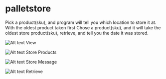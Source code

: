 # palletstore
Pick a product(sku), and program will tell you which location to store it at. With the oldest product taken first
Chose a product(sku), and it will take the oldest store product(sku), retrieve, and tell you the date it was stored.

![Alt text](https://s22.postimg.org/gw4j7jmof/view.png "View")
View

![Alt text](https://s22.postimg.org/x5upafxch/storeproducts1.png "Store Products")
Store Products

![Alt text](https://s22.postimg.org/muichs5n3/storeafter.png "Store message")
Store Message

![Alt text](https://s22.postimg.org/t6xhrm8pb/retrieve.png "Retrieve")
Retrieve
